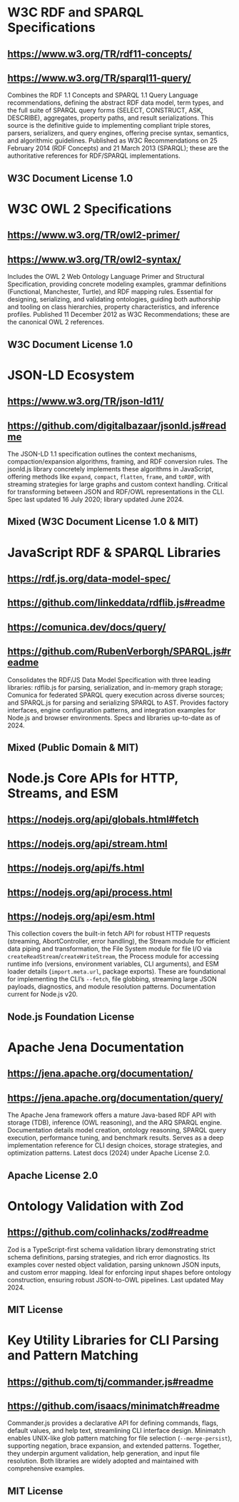 # W3C RDF and SPARQL Specifications
## https://www.w3.org/TR/rdf11-concepts/
## https://www.w3.org/TR/sparql11-query/
Combines the RDF 1.1 Concepts and SPARQL 1.1 Query Language recommendations, defining the abstract RDF data model, term types, and the full suite of SPARQL query forms (SELECT, CONSTRUCT, ASK, DESCRIBE), aggregates, property paths, and result serializations. This source is the definitive guide to implementing compliant triple stores, parsers, serializers, and query engines, offering precise syntax, semantics, and algorithmic guidelines. Published as W3C Recommendations on 25 February 2014 (RDF Concepts) and 21 March 2013 (SPARQL); these are the authoritative references for RDF/SPARQL implementations.
## W3C Document License 1.0

# W3C OWL 2 Specifications
## https://www.w3.org/TR/owl2-primer/
## https://www.w3.org/TR/owl2-syntax/
Includes the OWL 2 Web Ontology Language Primer and Structural Specification, providing concrete modeling examples, grammar definitions (Functional, Manchester, Turtle), and RDF mapping rules. Essential for designing, serializing, and validating ontologies, guiding both authorship and tooling on class hierarchies, property characteristics, and inference profiles. Published 11 December 2012 as W3C Recommendations; these are the canonical OWL 2 references.
## W3C Document License 1.0

# JSON-LD Ecosystem
## https://www.w3.org/TR/json-ld11/
## https://github.com/digitalbazaar/jsonld.js#readme
The JSON-LD 1.1 specification outlines the context mechanisms, compaction/expansion algorithms, framing, and RDF conversion rules. The jsonld.js library concretely implements these algorithms in JavaScript, offering methods like `expand`, `compact`, `flatten`, `frame`, and `toRDF`, with streaming strategies for large graphs and custom context handling. Critical for transforming between JSON and RDF/OWL representations in the CLI. Spec last updated 16 July 2020; library updated June 2024.
## Mixed (W3C Document License 1.0 & MIT)

# JavaScript RDF & SPARQL Libraries
## https://rdf.js.org/data-model-spec/
## https://github.com/linkeddata/rdflib.js#readme
## https://comunica.dev/docs/query/
## https://github.com/RubenVerborgh/SPARQL.js#readme
Consolidates the RDF/JS Data Model Specification with three leading libraries: rdflib.js for parsing, serialization, and in-memory graph storage; Comunica for federated SPARQL query execution across diverse sources; and SPARQL.js for parsing and serializing SPARQL to AST. Provides factory interfaces, engine configuration patterns, and integration examples for Node.js and browser environments. Specs and libraries up-to-date as of 2024.
## Mixed (Public Domain & MIT)

# Node.js Core APIs for HTTP, Streams, and ESM
## https://nodejs.org/api/globals.html#fetch
## https://nodejs.org/api/stream.html
## https://nodejs.org/api/fs.html
## https://nodejs.org/api/process.html
## https://nodejs.org/api/esm.html
This collection covers the built-in fetch API for robust HTTP requests (streaming, AbortController, error handling), the Stream module for efficient data piping and transformation, the File System module for file I/O via `createReadStream`/`createWriteStream`, the Process module for accessing runtime info (versions, environment variables, CLI arguments), and ESM loader details (`import.meta.url`, package exports). These are foundational for implementing the CLI’s `--fetch`, file globbing, streaming large JSON payloads, diagnostics, and module resolution patterns. Documentation current for Node.js v20.
## Node.js Foundation License

# Apache Jena Documentation
## https://jena.apache.org/documentation/
## https://jena.apache.org/documentation/query/
The Apache Jena framework offers a mature Java-based RDF API with storage (TDB), inference (OWL reasoning), and the ARQ SPARQL engine. Documentation details model creation, ontology reasoning, SPARQL query execution, performance tuning, and benchmark results. Serves as a deep implementation reference for CLI design choices, storage strategies, and optimization patterns. Latest docs (2024) under Apache License 2.0.
## Apache License 2.0

# Ontology Validation with Zod
## https://github.com/colinhacks/zod#readme
Zod is a TypeScript-first schema validation library demonstrating strict schema definitions, parsing strategies, and rich error diagnostics. Its examples cover nested object validation, parsing unknown JSON inputs, and custom error mapping. Ideal for enforcing input shapes before ontology construction, ensuring robust JSON-to-OWL pipelines. Last updated May 2024.
## MIT License

# Key Utility Libraries for CLI Parsing and Pattern Matching
## https://github.com/tj/commander.js#readme
## https://github.com/isaacs/minimatch#readme
Commander.js provides a declarative API for defining commands, flags, default values, and help text, streamlining CLI interface design. Minimatch enables UNIX-like glob pattern matching for file selection (`--merge-persist`), supporting negation, brace expansion, and extended patterns. Together, they underpin argument validation, help generation, and input file resolution. Both libraries are widely adopted and maintained with comprehensive examples.
## MIT License
